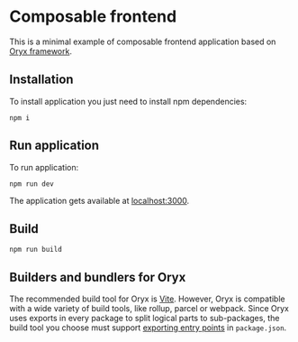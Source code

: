 # Composable frontend

This is a minimal example of composable frontend application based on [Oryx framework](https://github.com/spryker/oryx).

## Installation

To install application you just need to install npm dependencies:

`npm i`

## Run application

To run application:

`npm run dev`

The application gets available at [localhost:3000](http://localhost:3000).

## Build

`npm run build`

## Builders and bundlers for Oryx

The recommended build tool for Oryx is [Vite](https://vitejs.dev/). However, Oryx is compatible with a wide variety of build tools, like rollup, parcel or webpack. Since Oryx uses exports in every package to split logical parts to sub-packages, the build tool you choose must support [exporting entry points](https://nodejs.org/api/packages.html#package-entry-points) in `package.json`.
